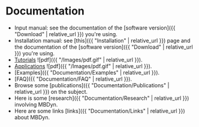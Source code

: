 ---
---

# Documentation

* Input manual: see the documentation of the 
  [software version]({{ "Download" | relative_url }}) you're using. 
* Installation manual: see [this]({{ "Installation" | relative_url }}) 
  page and the documentation of the 
  [software version]({{ "Download" | relative_url }}) you're using. 
* [Tutorials](https://github.com/mmorandi/MBDyn-web/raw/main/userfiles/documents/tutorials.pdf)
  ![pdf]({{ "/Images/pdf.gif" | relative_url }}).  
* [Applications](https://github.com/mmorandi/MBDyn-web/raw/main/userfiles/documents/applications.pdf)
  ![pdf]({{ "/Images/pdf.gif" | relative_url }}).  
* [Examples]({{ "Documentation/Examples" | relative_url }}). 
* [FAQ]({{ "Documentation/FAQ" | relative_url }}). 
* Browse some [publications]({{ "Documentation/Publications" | relative_url }}) on the subject. 
* Here is some [research]({{ "Documentation/Research" | relative_url }}) involving MBDyn. 
* Here are some links [links]({{ "Documentation/Links" | relative_url }}) about MBDyn. 

